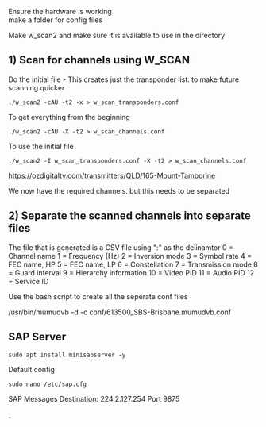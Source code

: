 Ensure the hardware is working<br>
make a folder for config files

Make w_scan2 and make sure it is available to use in the directory

## 1) Scan for channels using W_SCAN

Do the initial file - This creates just the transponder list.  to make future scanning quicker
```
./w_scan2 -cAU -t2 -x > w_scan_transponders.conf
```

To get everything from the beginning
```
./w_scan2 -cAU -X -t2 > w_scan_channels.conf
```

To use the initial file
```
./w_scan2 -I w_scan_transponders.conf -X -t2 > w_scan_channels.conf
```
https://ozdigitaltv.com/transmitters/QLD/165-Mount-Tamborine

We now have the required channels.  but this needs to be separated

## 2) Separate the scanned channels into separate files

The file that is generated is a CSV file using ":" as the delinamtor
0 = Channel name
1 = Frequency (Hz)
2 = Inversion mode
3 = Symbol rate
4 = FEC name, HP
5 = FEC name, LP
6 = Constellation
7 = Transmission mode
8 = Guard interval
9 = Hierarchy information
10 = Video PID
11 = Audio PID
12 = Service ID


Use the bash script to create all the seperate conf files


 /usr/bin/mumudvb -d -c conf/613500_SBS-Brisbane.mumudvb.conf 



## SAP Server
```
sudo apt install minisapserver -y
```

Default config
```
sudo nano /etc/sap.cfg
```

SAP Messages
Destination: 224.2.127.254 
Port 9875


```

`
